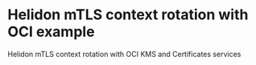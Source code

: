 # Helidon mTLS context rotation with OCI example
Helidon mTLS context rotation with OCI KMS and Certificates services

